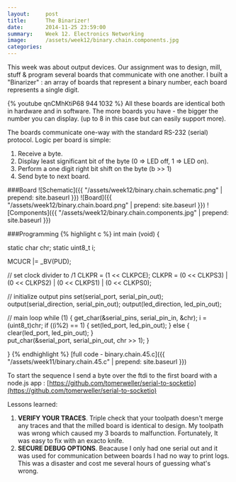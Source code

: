 ```yaml
---
layout:     post
title:      The Binarizer!
date:       2014-11-25 23:59:00
summary:    Week 12. Electronics Networking
image:      /assets/week12/binary.chain.components.jpg
categories: 
---
```


This week was about output devices. Our assignment was to design, mill, stuff & program several boards that communicate with one another. 
I built a "Binarizer" : an array of boards that represent a binary number, each board represents a single digit. 
 
{% youtube qnCMhKtiP68 944 1032 %}
All these boards are identical both in hardware and in software. The more boards you have - the bigger the number you can display. (up to 8 in this case but can easily support more).

The boards communicate one-way with the standard RS-232 (serial) protocol. Logic per board is simple:

1. Receive a byte.
2. Display least significant bit of the byte (0 => LED off, 1 => LED on).
3. Perform a one digit right bit shift on the byte (b >> 1)
4. Send byte to next board.  

###Board
![Schematic]({{ "/assets/week12/binary.chain.schematic.png" | prepend: site.baseurl }})
![Board]({{ "/assets/week12/binary.chain.board.png" | prepend: site.baseurl }})
![Components]({{ "/assets/week12/binary.chain.components.jpg" | prepend: site.baseurl }})

###Programming
{% highlight c %}
int main (void) {

   static char chr;
   static uint8_t i; 

   MCUCR |= _BV(PUD);
   
   // set clock divider to /1
   CLKPR = (1 << CLKPCE);
   CLKPR = (0 << CLKPS3) | (0 << CLKPS2) | (0 << CLKPS1) | (0 << CLKPS0);

   // initialize output pins
   set(serial_port, serial_pin_out);
   output(serial_direction, serial_pin_out);
   output(led_direction, led_pin_out);
   
   // main loop
   while (1) {
      get_char(&serial_pins, serial_pin_in, &chr);
      i = (uint8_t)chr;
      if ((i%2) == 1) {
         set(led_port, led_pin_out);
      } else {
         clear(led_port, led_pin_out);
      }    
      put_char(&serial_port, serial_pin_out, chr >> 1);
   }

}
{% endhighlight %}
[full code - binary.chain.45.c]({{ "/assets/week11/binary.chain.45.c" | prepend: site.baseurl }})

To start the sequence I send a byte over the ftdi to the first board with a node.js app : [https://github.com/tomerweller/serial-to-socketio](https://github.com/tomerweller/serial-to-socketio)

Lessons learned: 

1. **VERIFY YOUR TRACES**. Triple check that your toolpath doesn't merge any traces and that the milled board is identical to design. My toolpath was wrong which caused my 3 boards to malfunction. Fortunately, It was easy to fix with an exacto knife. 
2. **SECURE DEBUG OPTIONS**. Beacause I only had one serial out and it was used for communication between boards I had no way to print logs. This was a disaster and cost me several hours of guessing what's wrong.   